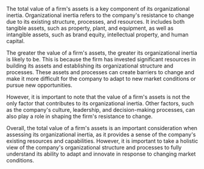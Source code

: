 The total value of a firm's assets is a key component of its organizational inertia. Organizational inertia refers to the company's resistance to change due to its existing structure, processes, and resources. It includes both tangible assets, such as property, plant, and equipment, as well as intangible assets, such as brand equity, intellectual property, and human capital.

The greater the value of a firm's assets, the greater its organizational inertia is likely to be. This is because the firm has invested significant resources in building its assets and establishing its organizational structure and processes. These assets and processes can create barriers to change and make it more difficult for the company to adapt to new market conditions or pursue new opportunities.

However, it is important to note that the value of a firm's assets is not the only factor that contributes to its organizational inertia. Other factors, such as the company's culture, leadership, and decision-making processes, can also play a role in shaping the firm's resistance to change.

Overall, the total value of a firm's assets is an important consideration when assessing its organizational inertia, as it provides a sense of the company's existing resources and capabilities. However, it is important to take a holistic view of the company's organizational structure and processes to fully understand its ability to adapt and innovate in response to changing market conditions.